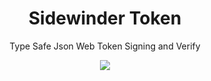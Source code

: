 <div align='center'>

<h1>Sidewinder Token</h1>

<p>Type Safe Json Web Token Signing and Verify</p>

[<img src="https://img.shields.io/npm/v/@sidewinder/token?label=%40sidewinder%2Ftoken">](https://www.npmjs.com/package/@sidewinder/token)

</div>